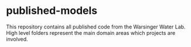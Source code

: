# published-models
This repository contains all published code from the Warsinger Water Lab. High level folders represent the main domain areas which projects are involved.
